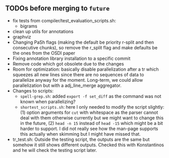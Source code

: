 ## TODOs before merging to `future`

- fix tests from compiler/test_evaluation_scripts.sh:
  + bigrams
- clean up utils for annotations
- graphviz
- Changing PaSh flags (making the default be priority r-split and then consecutive chunks), so remove the r_split flag and make defaults be the ones from the OSDI paper
- Fixing annotation library installation to a specific commit
- Remove code which got obsolete due to the changes
- Room for optimization: basically disable parallelization after a tr which squeezes all new lines since there are no sequences of data to parallelize anyway for the moment. 
    Long-term, we could allow parallelization but with a adj_line_merge aggregator.
- Changes to scripts:
  + `spell-grep.sh`: added `export -f set_diff` as the command was not known when parallelizing?
  + `shortest_scripts.sh`: here I only needed to modify the script slightly: 
    (1) option arguments for `cut` with whitespace as the parser cannot deal with them otherwise currently but we might want to change this in the future, 
    (2) `head -n 15` instead of `head -15` which might be a bit harder to support. I did not really see how the man-page supports this actually when skimming but I might have missed that. 
- tr_test.sh: Outside the testing script, the outputs are the same but somehow it still shows different outputs. Checked this with Konstantinos and he will check the testing script later.
